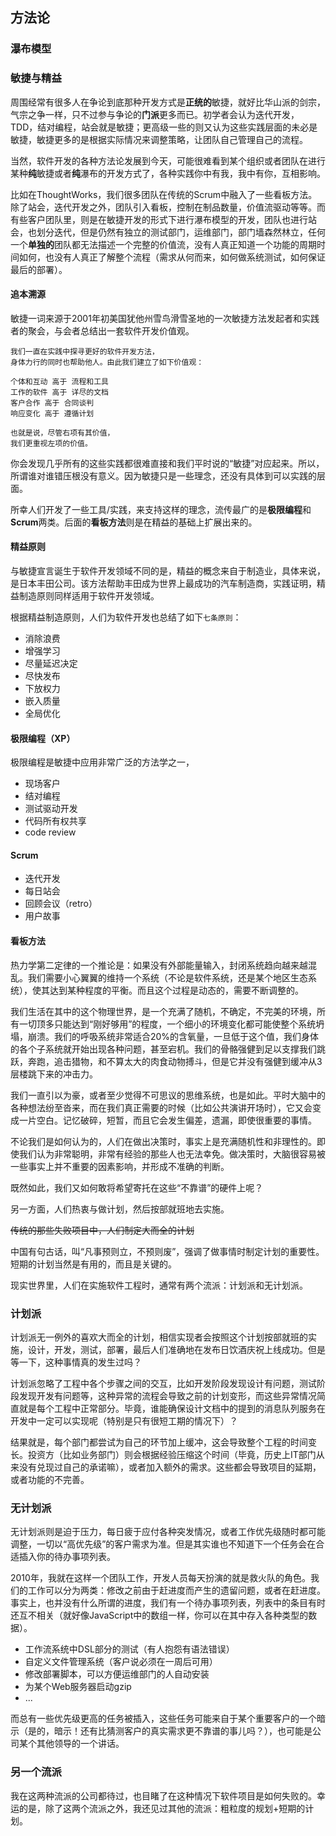 ## 方法论

### 瀑布模型

### 敏捷与精益

周围经常有很多人在争论到底那种开发方式是**正统的**敏捷，就好比华山派的剑宗，气宗之争一样，只不过参与争论的**门派**更多而已。初学者会认为迭代开发，TDD，结对编程，站会就是敏捷；更高级一些的则又认为这些实践层面的未必是敏捷，敏捷更多的是根据实际情况来调整策略，让团队自己管理自己的流程。

当然，软件开发的各种方法论发展到今天，可能很难看到某个组织或者团队在进行某种**纯**敏捷或者**纯**瀑布的开发方式了，各种实践你中有我，我中有你，互相影响。

比如在ThoughtWorks，我们很多团队在传统的Scrum中融入了一些看板方法。除了站会，迭代开发之外，团队引入看板，控制在制品数量，价值流驱动等等。而有些客户团队里，则是在敏捷开发的形式下进行瀑布模型的开发，团队也进行站会，也划分迭代，但是仍然有独立的测试部门，运维部门，部门墙森然林立，任何一个**单独的**团队都无法描述一个完整的价值流，没有人真正知道一个功能的周期时间如何，也没有人真正了解整个流程（需求从何而来，如何做系统测试，如何保证最后的部署）。

#### 追本溯源

敏捷一词来源于2001年初美国犹他州雪鸟滑雪圣地的一次敏捷方法发起者和实践者的聚会，与会者总结出一套软件开发价值观。

```
我们一直在实践中探寻更好的软件开发方法，
身体力行的同时也帮助他人。由此我们建立了如下价值观：

个体和互动 高于 流程和工具
工作的软件 高于 详尽的文档
客户合作 高于 合同谈判
响应变化 高于 遵循计划

也就是说，尽管右项有其价值，
我们更重视左项的价值。
```

你会发现几乎所有的这些实践都很难直接和我们平时说的“敏捷”对应起来。所以，所谓谁对谁错压根没有意义。因为敏捷只是一些理念，还没有具体到可以实践的层面。

所幸人们开发了一些工具/实践，来支持这样的理念，流传最广的是**极限编程**和**Scrum**两类。后面的**看板方法**则是在精益的基础上扩展出来的。

#### 精益原则

与敏捷宣言诞生于软件开发领域不同的是，精益的概念来自于制造业，具体来说，是日本丰田公司。该方法帮助丰田成为世界上最成功的汽车制造商，实践证明，精益制造原则同样适用于软件开发领域。

根据精益制造原则，人们为软件开发也总结了如下`七条原则`：

-  消除浪费
-  增强学习
-  尽量延迟决定
-  尽快发布
-  下放权力
-  嵌入质量
-  全局优化

#### 极限编程（XP）

极限编程是敏捷中应用非常广泛的方法学之一，

-  现场客户
-  结对编程
-  测试驱动开发
-  代码所有权共享
-  code review

#### Scrum

-  迭代开发
-  每日站会
-  回顾会议（retro）
-  用户故事

#### 看板方法

热力学第二定律的一个推论是：如果没有外部能量输入，封闭系统趋向越来越混乱。我们需要小心翼翼的维持一个系统（不论是软件系统，还是某个地区生态系统），使其达到某种程度的平衡。而且这个过程是动态的，需要不断调整的。

我们生活在其中的这个物理世界，是一个充满了随机，不确定，不完美的环境，所有一切顶多只能达到“刚好够用”的程度，一个细小的环境变化都可能使整个系统坍塌，崩溃。我们的呼吸系统非常适合20%的含氧量，一旦低于这个值，我们身体的各个子系统就开始出现各种问题，甚至宕机。我们的骨骼强健到足以支撑我们跳跃，奔跑，追击猎物，和不算太大的肉食动物搏斗，但是它并没有强健到缓冲从3层楼跳下来的冲击力。

我们一直引以为豪，或者至少觉得不可思议的思维系统，也是如此。平时大脑中的各种想法纷至沓来，而在我们真正需要的时候（比如公共演讲开场时），它又会变成一片空白。记忆破碎，短暂，而且它会发生偏差，遗漏，即使很重要的事情。

不论我们是如何认为的，人们在做出决策时，事实上是充满随机性和非理性的。即使我们认为非常聪明，非常有经验的那些人也无法幸免。做决策时，大脑很容易被一些事实上并不重要的因素影响，并形成不准确的判断。

既然如此，我们又如何敢将希望寄托在这些“不靠谱”的硬件上呢？

另一方面，人们热衷与做计划，然后按部就班地去实施。

<del>传统的那些失败项目中，人们制定大而全的计划

中国有句古话，叫“凡事预则立，不预则废”，强调了做事情时制定计划的重要性。短期的计划当然是有用的，而且是关键的。

</del>

现实世界里，人们在实施软件工程时，通常有两个流派：计划派和无计划派。

### 计划派
计划派无一例外的喜欢大而全的计划，相信实现者会按照这个计划按部就班的实施，设计，开发，测试，部署，最后人们准确地在发布日饮酒庆祝上线成功。但是等一下，这种事情真的发生过吗？

计划派忽略了工程中各个步骤之间的交互，比如开发阶段发现设计有问题，测试阶段发现开发有问题等，这种异常的流程会导致之前的计划变形，而这些异常情况简直就是每个工程中正常部分。毕竟，谁能确保设计文档中的提到的消息队列服务在开发中一定可以实现呢（特别是只有很短工期的情况下）？

结果就是，每个部门都尝试为自己的环节加上缓冲，这会导致整个工程的时间变长。投资方（比如业务部门）则会根据经验压缩这个时间（毕竟，历史上IT部门从来没有兑现过自己的承诺嘛），或者加入额外的需求。这些都会导致项目的延期，或者功能的不完善。

### 无计划派

无计划派则是迫于压力，每日疲于应付各种突发情况，或者工作优先级随时都可能调整，一切以“高优先级”的客户需求为准。但是其实谁也不知道下一个任务会在合适插入你的待办事项列表。

2010年，我就在这样一个团队工作，开发人员每天扮演的就是救火队的角色。我们的工作可以分为两类：修改之前由于赶进度而产生的遗留问题，或者在赶进度。事实上，也并没有什么所谓的进度，我们有一个待办事项列表，列表中的条目有时还互不相关（就好像JavaScript中的数组一样，你可以在其中存入各种类型的数据）。

-  工作流系统中DSL部分的测试（有人抱怨有语法错误）
-  自定义文件管理系统（客户说必须在一周后可用）
-  修改部署脚本，可以方便运维部门的人自动安装
-  为某个Web服务器启动gzip
-  ...

而总有一些优先级更高的任务被插入，这些任务可能来自于某个重要客户的一个暗示（是的，暗示！还有比猜测客户的真实需求更不靠谱的事儿吗？），也可能是公司某个其他领导的一个讲话。

### 另一个流派

我在这两种流派的公司都待过，也目睹了在这种情况下软件项目是如何失败的。幸运的是，除了这两个流派之外，我还见过其他的流派：粗粒度的规划+短期的计划。

